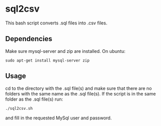sql2csv
=======
This bash script converts .sql files into .csv files.

Dependencies
------------
Make sure mysql-server and zip are installed. On ubuntu:

    sudo apt-get install mysql-server zip

Usage
-----
cd to the directory with the .sql file(s) and make sure that there are no
folders with the same name as the .sql file(s).
If the script is in the same folder as the .sql file(s) run:

    ./sql2csv.sh

and fill in the requested MySql user and password.
